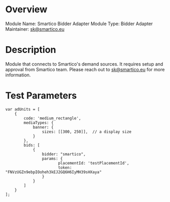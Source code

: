 # Overview

Module Name: Smartico Bidder Adapter
Module Type: Bidder Adapter
Maintainer: sk@smartico.eu

# Description

Module that connects to Smartico's demand sources.
It requires setup and approval from Smartico team. Please reach out to sk@smartico.eu for more information.

# Test Parameters

    var adUnits = [
        {
            code: 'medium_rectangle',
            mediaTypes: {
                banner: {
                    sizes: [[300, 250]],  // a display size
                }
            },
            bids: [
                {
                    bidder: "smartico",
                    params: {
                           placementId: 'testPlacementId', 
                           token: "FNVzUGZn9ebpIOoheh3kEJ2GQ6H6IyMH39sHXaya"
                    }
                }
            ]
        }
    ];

